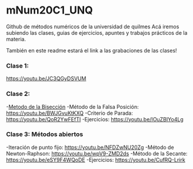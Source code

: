 # mNum20C1_UNQ
Github de métodos numéricos de la universidad de quilmes
Acá iremos subiendo las clases, guias de ejercicios, apuntes y trabajos prácticos de la materia.

También en este readme estará el link a las grabaciones de las clases!


### Clase 1:
https://youtu.be/JC3QGyDSVUM

### Clase 2:

-[Metodo de la Bisección](https://youtu.be/h15Ronn39pQ)
-Método de la Falsa Posición: https://youtu.be/BWJGvuKtKXQ
-Criterio de Parada: https://youtu.be/QoR2YwFEfTI
-Ejercicios: https://youtu.be/IOuZBIYo4Lg

### Clase 3: Métodos abiertos

-Iteración de punto fijo: https://youtu.be/NFDZwNU20Zg
-Método de Newton-Raphson: https://youtu.be/wpV9-ZMD2ds
-Método de la Secante: https://youtu.be/eSY9F4WQoDE
-Ejercicios: https://youtu.be/CufRQ-Lrirk
